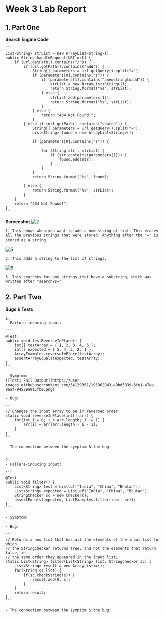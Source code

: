 # Week 3 Lab Report

## 1. Part One
**Search Engine Code**

    ```
    List<String> strList = new ArrayList<String>();
    public String handleRequest(URI url) {
        if (url.getPath().contains("/")) {
            if (url.getPath().contains("add")) {
                String[] parameters = url.getQuery().split("=");
                if (parameters[0].contains("s")) {
                    if (parameters[1].contains("anewstringtoadd")) {
                        strList = new ArrayList<String>();
                        return String.format("%s", strList);
                    } else {
                        strList.add(parameters[1]);
                        return String.format("%s", strList);
                    }
                } else {
                    return "404 Not Found!";
                }
            } else if (url.getPath().contains("search")) {
                String[] parameters = url.getQuery().split("=");
                List<String> found = new ArrayList<String>();

                if (parameters[0].contains("s")) {

                    for (String str : strList) {
                        if (str.contains(parameters[1])) {
                            found.add(str);
                        }
                    }
                }
                return String.format("%s", found);

            } else {
                return String.format("%s", strList);
            }
        }
        return "404 Not Found!";
    }
    ```
    
**Screenshot**
![2](https://user-images.githubusercontent.com/54129361/195956481-6b1ddd17-7bd1-43a6-82ed-9121bca3af87.png)

    1. This shows when you want to add a new string of list. This erases all the previous strings that were stored. Anything after the "=" is stored as a string. 

![5](https://user-images.githubusercontent.com/54129361/195956578-07412c07-3cf5-474f-bc1c-a8fe2c5ade58.png)

    2. This adds a string to the list of strings. 

![6](https://user-images.githubusercontent.com/54129361/195956534-8aac2eff-a51e-422a-90bb-f13593f63d29.png)

    3. This searches for any strings that have a substring, which was written after "search?s="

## 2. Part Two
**Bugs & Tests**

    1.
    - Failure-inducing input:
    
    ```
    @Test
    public void testReverseInPlace() {
        int[] testArray = { 1, 2, 3, 4, 5 };
        int[] expected = { 5, 4, 3, 2, 1 };
        ArrayExamples.reverseInPlace(testArray);
        assertArrayEquals(expected, testArray);
    }
    ```
    
    - Symptom:
    ![Test1 Fail Output](https://user-images.githubusercontent.com/54129361/195962943-a9bd5839-3fe1-47ee-9aaf-94529a915fbe.png)
    
    - Bug:
    
    ```
    // Changes the input array to be in reversed order
    static void reverseInPlace(int[] arr) {
        for(int i = 0; i < arr.length; i += 1) {
            arr[i] = arr[arr.length - i - 1];
        }
    }
    ```
    
    - The connection between the symptom & the bug:
    
    
    2.
    - Failure-inducing input:
    
    ```
    @Test
    public void filter() {
        List<String> test = List.of("India", "China", "Bhutan");
        List<String> expected = List.of("India", "China", "Bhutan");
        StringChecker sc = new Checker();
        assertEquals(expected, ListExamples.filter(test, sc));
    }
    ```
    
    - Symptom:
    
    - Bug:
    
    ```
    // Returns a new list that has all the elements of the input list for which
    // the StringChecker returns true, and not the elements that return false, in
    // the same order they appeared in the input list;
    static List<String> filter(List<String> list, StringChecker sc) {
        List<String> result = new ArrayList<>();
        for(String s: list) {
            if(sc.checkString(s)) {
                result.add(0, s);
            }
        }
        return result;
    }
    ```
    
    - The connection between the symptom & the bug:
